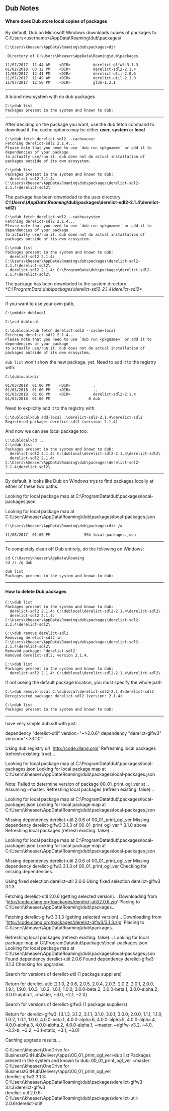 
## Dub Notes


#### Where does Dub store local copies of packages 

By default, Dub on Microsoft Windows downloads copies of packages to
C:\Users\<username>\AppData\Roaming\dub\packages\

```
C:\Users\kheaser\AppData\Roaming\dub\packages>dir

 Directory of C:\Users\kheaser\AppData\Roaming\dub\packages

11/07/2017  11:44 AM    <DIR>          derelict-glfw3-3.1.3
01/02/2018  03:12 PM    <DIR>          derelict-sdl2-2.1.4
11/08/2017  12:41 PM    <DIR>          derelict-util-2.0.6
11/07/2017  11:49 AM    <DIR>          derelict-util-2.1.0
11/07/2017  12:50 PM    <DIR>          gl3n-1.3.1
```

***

A brand new system with no dub packages
```
C:\>dub list
Packages present in the system and known to dub:
```

***

After deciding on the package you want, use the dub fetch command to download it.
the cache options may be either __user__, __system__ or __local__ 
```
C:\>dub fetch derelict-sdl2 --cache=user
Fetching derelict-sdl2 2.1.4...
Please note that you need to use `dub run <pkgname>` or add it to dependencies of your package 
to actually use/run it. dub does not do actual installation of packages outside of its own ecosystem.

C:\>dub list
Packages present in the system and known to dub:
  derelict-sdl2 2.1.4: C:\Users\kheaser\AppData\Roaming\dub\packages\derelict-sdl2-2.1.4\derelict-sdl2\
```
The package has been downloded to the user directory **_C:\\Users\\<user>\\AppData\\Roaming_\\dub\\packages\\derelict-sdl2-2.1.4\\derelict-sdl2\\**

```
C:\>dub fetch derelict-sdl2 --cache=system
Fetching derelict-sdl2 2.1.4...
Please note that you need to use `dub run <pkgname>` or add it to dependencies of your package 
to actually use/run it. dub does not do actual installation of packages outside of its own ecosystem.

C:\>dub list
Packages present in the system and known to dub:
  derelict-sdl2 2.1.4: C:\Users\kheaser\AppData\Roaming\dub\packages\derelict-sdl2-2.1.4\derelict-sdl2\
  derelict-sdl2 2.1.4: C:\ProgramData\dub\packages\derelict-sdl2-2.1.4\derelict-sdl2\
```

The package has been downloded to the system directory **_C:\\ProgramData_\\dub\\packages\\derelict-sdl2-2.1.4\\derelict-sdl2\**


***



If you want to use your own path, 
```
C:\>mkdir dublocal

C:\>cd dublocal

C:\dublocal>dub fetch derelict-sdl2 --cache=local
Fetching derelict-sdl2 2.1.4...
Please note that you need to use `dub run <pkgname>` or add it to dependencies of your package 
to actually use/run it. dub does not do actual installation of packages outside of its own ecosystem.

```
`dub list` won't show the new package, yet. Need to add it to the registry with:

```
C:\dublocal>dir

01/03/2018  01:00 PM    <DIR>          .
01/03/2018  01:00 PM    <DIR>          ..
01/03/2018  01:00 PM    <DIR>          derelict-sdl2-2.1.4
01/03/2018  01:00 PM                 0 dub
```
Need to explicitly add it to the registry with:

```
C:\dublocal>dub add-local .\derelict-sdl2-2.1.4\derelict-sdl2
Registered package: derelict-sdl2 (version: 2.1.4)
```
And now we can see local package too.
```
C:\dublocal>cd ..
C:\>dub list
Packages present in the system and known to dub:
  derelict-sdl2 2.1.4: C:\dublocal\derelict-sdl2-2.1.4\derelict-sdl2\
  derelict-sdl2 2.1.4: C:\Users\kheaser\AppData\Roaming\dub\packages\derelict-sdl2-2.1.4\derelict-sdl2\              
```

***

By default, it looks like Dub on Windows trys to find packages locally at either of these two paths.

Looking for local package map at C:\ProgramData\dub\packages\local-packages.json



Looking for local package map at C:\Users\kheaser\AppData\Roaming\dub\packages\local-packages.json

```
C:\Users\kheaser\AppData\Roaming\dub\packages>dir /a

11/08/2017  01:00 PM               994 local-packages.json
```


***

To completely clean off Dub entirely, do the following on Windows:

```
cd C:\Users\kheaser\AppData\Roaming
rd /s /q dub

dub list
Packages present in the system and known to dub:

```
***

#### How to delete Dub packages

```
C:\>dub list
Packages present in the system and known to dub:
  derelict-sdl2 2.1.4: C:\dublocal\derelict-sdl2-2.1.4\derelict-sdl2\
  derelict-sdl2 2.1.4: C:\Users\kheaser\AppData\Roaming\dub\packages\derelict-sdl2-2.1.4\derelict-sdl2\
  
C:\>dub remove derelict-sdl2
Removing derelict-sdl2 in C:\Users\kheaser\AppData\Roaming\dub\packages\derelict-sdl2-2.1.4\derelict-sdl2\
Removed package: 'derelict-sdl2'
Removed derelict-sdl2, version 2.1.4.

C:\>dub list
Packages present in the system and known to dub:
  derelict-sdl2 2.1.4: C:\dublocal\derelict-sdl2-2.1.4\derelict-sdl2\
```
If not useing the default package location, you must specify the whole path 
```
C:\>dub remove-local C:\dublocal\derelict-sdl2-2.1.4\derelict-sdl2
Deregistered package: derelict-sdl2 (version: 2.1.4)

C:\>dub list
Packages present in the system and known to dub:
```

***




have very simple dub.sdl with just:

dependency "derelict-util"  version="~>2.0.6"
dependency "derelict-glfw3" version="~>3.1.0"

Using dub registry url 'http://code.dlang.org/'
Refreshing local packages (refresh existing: true)...

Looking for local package map at C:\ProgramData\dub\packages\local-packages.json
Looking for local package map at C:\Users\kheaser\AppData\Roaming\dub\packages\local-packages.json

Note: Failed to determine version of package 00_01_print_ogl_ver at .. Assuming ~master.
Refreshing local packages (refresh existing: false)...

Looking for local package map at C:\ProgramData\dub\packages\local-packages.json
Looking for local package map at C:\Users\kheaser\AppData\Roaming\dub\packages\local-packages.json

  Missing dependency derelict-util 2.0.6 of 00_01_print_ogl_ver
  Missing dependency derelict-glfw3 3.1.3 of 00_01_print_ogl_ver   * 3.1.0 above
Refreshing local packages (refresh existing: false)...

Looking for local package map at C:\ProgramData\dub\packages\local-packages.json
Looking for local package map at C:\Users\kheaser\AppData\Roaming\dub\packages\local-packages.json

  Missing dependency derelict-util 2.0.6 of 00_01_print_ogl_ver
  Missing dependency derelict-glfw3 3.1.3 of 00_01_print_ogl_ver
Checking for missing dependencies.

Using fixed selection derelict-util 2.0.6
Using fixed selection derelict-glfw3 3.1.3

Fetching derelict-util 2.0.6 (getting selected version)...
Downloading from 'http://code.dlang.org/packages/derelict-util/2.0.6.zip'
Placing to C:\Users\kheaser\AppData\Roaming\dub\packages\...

Fetching derelict-glfw3 3.1.3 (getting selected version)...
Downloading from 'http://code.dlang.org/packages/derelict-glfw3/3.1.3.zip'
Placing to C:\Users\kheaser\AppData\Roaming\dub\packages\...

Refreshing local packages (refresh existing: false)...
Looking for local package map at C:\ProgramData\dub\packages\local-packages.json
Looking for local package map at C:\Users\kheaser\AppData\Roaming\dub\packages\local-packages.json
  Found dependency derelict-util 2.0.6
  Found dependency derelict-glfw3 3.1.3
Checking for upgrades.

Search for versions of derelict-util (1 package suppliers)

Return for derelict-util: [2.1.0, 2.0.6, 2.0.5, 2.0.4, 2.0.3, 2.0.2, 2.0.1, 2.0.0, 1.9.1, 1.9.0, 1.0.3, 1.0.2, 1.0.1, 1.0.0, 3.0.0-beta.2, 3.0.0-beta.1, 3.0.0-alpha.2, 3.0.0-alpha.1, ~master, ~3.0, ~2.1, ~2.0]

Search for versions of derelict-glfw3 (1 package suppliers)

Return for derelict-glfw3: [3.1.3, 3.1.2, 3.1.1, 3.1.0, 3.0.1, 3.0.0, 2.0.0, 1.1.1, 1.1.0, 1.0.2, 1.0.1, 1.0.0, 4.0.0-beta.1, 4.0.0-alpha.6, 4.0.0-alpha.5, 4.0.0-alpha.4, 4.0.0-alpha.3, 4.0.0-alpha.2, 4.0.0-alpha.1, ~master, ~dglfw-v3.2, ~4.0, ~3.2-b, ~3.2, ~3.1-static, ~3.1, ~3.0]

Caching upgrade results...

C:\Users\kheaser\OneDrive for Business\GitHub\Delivery\apps\00_01_print_ogl_ver>dub list
Packages present in the system and known to dub:
  00_01_print_ogl_ver ~master: C:\Users\kheaser\OneDrive for Business\GitHub\Delivery\apps\00_01_print_ogl_ver\
  derelict-glfw3 3.1.3: C:\Users\kheaser\AppData\Roaming\dub\packages\derelict-glfw3-3.1.3\derelict-glfw3\
  derelict-util 2.0.6: C:\Users\kheaser\AppData\Roaming\dub\packages\derelict-util-2.0.6\derelict-util\




